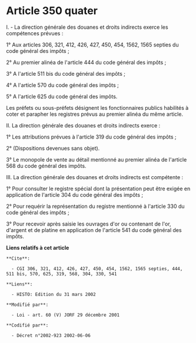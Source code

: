 # Article 350 quater

I. - La direction générale des douanes et droits indirects exerce les compétences prévues :

1° Aux articles 306, 321, 412, 426, 427, 450, 454, 1562, 1565 septies du code général des impôts ; 

2° Au premier alinéa de l'article 444 du code général des impôts ;

3° A l'article 511 bis du code général des impôts ;

4° A l'article 570 du code général des impôts ;

5° A l'article 625 du code général des impôts.

Les préfets ou sous-préfets désignent les fonctionnaires publics habilités à coter et parapher les registres prévus au
premier alinéa du même article.

II. La direction générale des douanes et droits indirects exerce :

1° Les attributions prévues à l'article 319 du code général des impôts ;

2° (Dispositions devenues sans objet).

3° Le monopole de vente au détail mentionné au premier alinéa de l'article 568 du code général des impôts.

III. La direction générale des douanes et droits indirects est compétente :

1° Pour consulter le registre spécial dont la présentation peut être exigée en application de l'article 304 du code général
des impôts ;

2° Pour requérir la représentation du registre mentionné à l'article 330 du code général des impôts ;

3° Pour recevoir après saisie les ouvrages d'or ou contenant de l'or, d'argent et de platine en application de l'article 541
du code général des impôts.

**Liens relatifs à cet article**

	**Cite**:

	  - CGI 306, 321, 412, 426, 427, 450, 454, 1562, 1565 septies, 444, 511 bis, 570, 625, 319, 568, 304, 330, 541

	**Liens**:

	  - HISTO: Edition du 31 mars 2002

	**Modifié par**:

	  - Loi - art. 60 (V) JORF 29 décembre 2001

	**Codifié par**:

	  - Décret n°2002-923 2002-06-06
